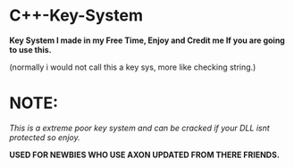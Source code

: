 # C++-Key-System

**Key System I made in my Free Time, Enjoy and Credit me If you are going to use this.**

(normally i would not call this a key sys, more like checking string.)


# NOTE:
*This is a extreme poor key system and can be cracked if your DLL isnt protected so enjoy.*

**USED FOR NEWBIES WHO USE AXON UPDATED FROM THERE FRIENDS.**
